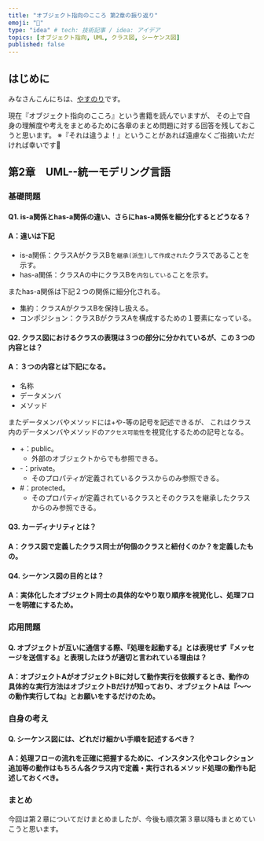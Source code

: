 ```yaml
---
title: "オブジェクト指向のこころ 第2章の振り返り"
emoji: "📗"
type: "idea" # tech: 技術記事 / idea: アイデア
topics: [オブジェクト指向, UML, クラス図, シーケンス図]
published: false
---
```

## はじめに
みなさんこんにちは、[やすのり](https://twitter.com/Bjp78xoSUd89227)です。

現在『オブジェクト指向のこころ』という書籍を読んでいますが、
その上で自身の理解度や考えをまとめるために各章のまとめ問題に対する回答を残しておこうと思います。
※『それは違うよ！』ということがあれば遠慮なくご指摘いただければ幸いです🙇

## 第2章　UML--統一モデリング言語

### 基礎問題
#### Q1. is-a関係とhas-a関係の違い、さらにhas-a関係を細分化するとどうなる？
#### A：違いは下記
- is-a関係：クラスAがクラスBを`継承(派生)して作成された`クラスであることを示す。
- has-a関係：クラスAの中にクラスBを`内包している`ことを示す。

またhas-a関係は下記２つの関係に細分化される。
- 集約：クラスAがクラスBを保持し扱える。
- コンポジション：クラスBがクラスAを構成するための１要素になっている。

#### Q2. クラス図におけるクラスの表現は３つの部分に分かれているが、この３つの内容とは？
#### A：３つの内容とは下記になる。
- 名称
- データメンバ
- メソッド

またデータメンバやメソッドには+や-等の記号を記述できるが、
これはクラス内のデータメンバやメソッドの`アクセス可能性`を視覚化するための記号となる。
- +：public。
    - 外部のオブジェクトからでも参照できる。
- -：private。
    - そのプロパティが定義されているクラスからのみ参照できる。
- #：protected。
    - そのプロパティが定義されているクラスとそのクラスを継承したクラスからのみ参照できる。

#### Q3. カーディナリティとは？
#### A：クラス図で定義したクラス同士が何個のクラスと紐付くのか？を定義したもの。

#### Q4. シーケンス図の目的とは？
#### A：実体化したオブジェクト同士の具体的なやり取り順序を視覚化し、処理フローを明確にするため。

### 応用問題

#### Q. オブジェクトが互いに通信する際、『処理を起動する』とは表現せず『メッセージを送信する』と表現したほうが適切と言われている理由は？
#### A：オブジェクトAがオブジェクトBに対して動作実行を依頼するとき、動作の具体的な実行方法はオブジェクトBだけが知っており、オブジェクトAは『〜〜の動作実行してね』とお願いをするだけのため。

### 自身の考え

#### Q. シーケンス図には、どれだけ細かい手順を記述するべき？
#### A：処理フローの流れを正確に把握するために、インスタンス化やコレクション追加等の動作はもちろん各クラス内で定義・実行されるメソッド処理の動作も記述しておくべき。

### まとめ
今回は第２章についてだけまとめましたが、今後も順次第３章以降もまとめていこうと思います。